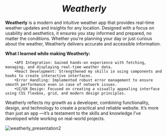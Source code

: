 <h1 align="center"><strong><em>Weatherly</em></strong></h1>

**Weatherly** is a modern and intuitive weather app that provides real-time weather updates and insights for any location. Designed with a focus on usability and aesthetics, it ensures you stay informed and prepared, no matter the conditions. Whether you’re planning your day or just curious about the weather, Weatherly delivers accurate and accessible information.

**What I learned while making Weatherly:**

        •API Integration: Gained hands-on experience with fetching, managing, and displaying real-time weather data.
        •React Development: Strengthened my skills in using components and hooks to create interactive interfaces.
        •Error Handling: Implemented robust error management to ensure smooth performance even in case of network issues.
        •UI/UX Design: Focused on creating a visually appealing interface using CSS flexbox, grid, and modern design principles.

Weatherly reflects my growth as a developer, combining functionality, design, and technology to create a practical and reliable website. It’s more than just an app —it’s a testament to the skills and knowledge I’ve developed while working on real-world projects.

![weatherly_presentation2](https://github.com/user-attachments/assets/80ad406d-93d5-4f1d-a8c5-01ee3feb1ef4)

